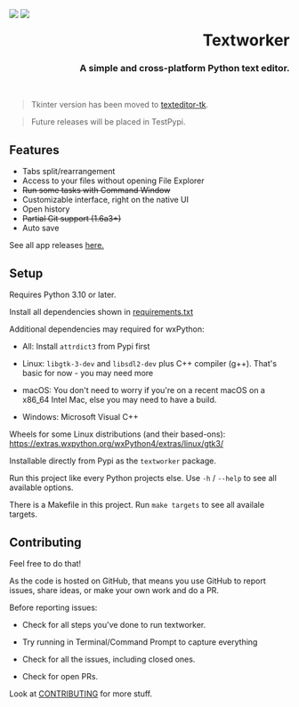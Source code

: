 <div style="float: left;">
    <img src="https://raw.githubusercontent.com/lebao3105/texteditor/data/icons/me.lebao3105.textworker.svg">
    <img src="https://raw.githubusercontent.com/lebao3105/texteditor/data/icons/me.lebao3105.textworker.Devel.svg">
</div>

<p align="right">
    <h1 align="right">
        <strong>Textworker</strong>
    </h1>
    <h3 align="right">
    A simple and cross-platform Python text editor.
    </h3>
    <!-- <a href="https://gitlab.com/textworker/textworker_py/actions/workflows/wheel.yml">
        <image src="https://gitlab.com/textworker/texteditor/actions/workflows/wheel.yml/badge.svg" align="right"/>
    </a> -->
</p>

<br clear="both">

> Tkinter version has been moved to [texteditor-tk](https://gitlab.com/textworker/textworker_tk).

> Future releases will be placed in TestPypi.

## Features

* Tabs split/rearrangement
* Access to your files without opening File Explorer
* ~~Run some tasks with Command Window~~
* Customizable interface, right on the native UI
* Open history
* ~~Partial Git support (1.6a3+)~~
* Auto save

See all app releases [here.](https://gitlab.com/textworker/textworker_py/releases)

## Setup

Requires Python 3.10 or later.

Install all dependencies shown in [requirements.txt](requirements.txt)

Additional dependencies may required for wxPython:

* All: Install `attrdict3` from Pypi first

* Linux: ```libgtk-3-dev``` and ```libsdl2-dev``` plus C++ compiler (g++). That's basic for now - you may need more

* macOS: You don't need to worry if you're on a recent macOS on a x86_64 Intel Mac, else you may need to have a build.

* Windows: Microsoft Visual C++

Wheels for some Linux distributions (and their based-ons): https://extras.wxpython.org/wxPython4/extras/linux/gtk3/

Installable directly from Pypi as the ```textworker``` package.

Run this project like every Python projects else. Use `-h` / `--help` to see all available options.

There is a Makefile in this project. Run `make targets` to see all availale targets.

## Contributing

Feel free to do that!

As the code is hosted on GitHub, that means you use GitHub to report issues, share ideas, or make your own work and do a PR.

Before reporting issues:

- Check for all steps you've done to run textworker.

- Try running in Terminal/Command Prompt to capture everything

- Check for all the issues, including closed ones.

- Check for open PRs.

Look at [CONTRIBUTING](./CONTRIBUTING) for more stuff.